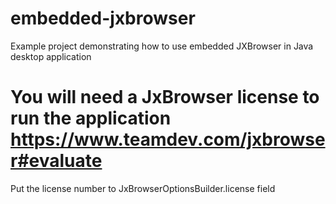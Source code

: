 # embedded-jxbrowser
Example project demonstrating how to use embedded JXBrowser in Java desktop application

# You will need a JxBrowser license to run the application https://www.teamdev.com/jxbrowser#evaluate
Put the license number to JxBrowserOptionsBuilder.license field
